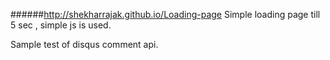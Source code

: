 ######http://shekharrajak.github.io/Loading-page
Simple loading page till 5 sec , simple js is used.

Sample test of disqus comment api.
